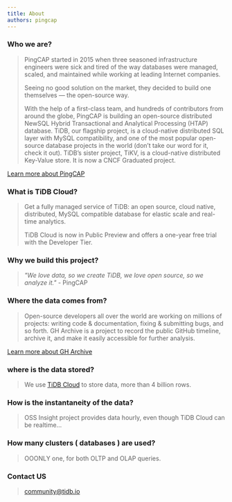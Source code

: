 ```yaml
---
title: About
authors: pingcap
---
```



### Who we are?

> PingCAP started in 2015 when three seasoned infrastructure engineers were sick and tired of the way databases were managed, scaled, and maintained while working at leading Internet companies.
> 
> Seeing no good solution on the market, they decided to build one themselves — the open-source way.
> 
> With the help of a first-class team, and hundreds of contributors from around the globe, PingCAP is building an open-source distributed NewSQL Hybrid Transactional and Analytical Processing (HTAP) database. TiDB, our flagship project, is a cloud-native distributed SQL layer with MySQL compatibility, and one of the most popular open-source database projects in the world (don’t take our word for it, check it out). TiDB’s sister project, TiKV, is a cloud-native distributed Key-Value store. It is now a CNCF Graduated project.


[Learn more about PingCAP](https://pingcap.com/about-us/)

### What is TiDB Cloud?

> Get a fully managed service of TiDB: an open source, cloud native, distributed, MySQL compatible database for elastic scale and real-time analytics.
>
> TiDB Cloud is now in Public Preview and offers a one-year free trial with the Developer Tier.

### Why we build this project?

> _"We love data, so we create TiDB, we love open source, so we analyze it."_ - PingCAP

### Where the data comes from?

> Open-source developers all over the world are working on millions of projects: writing code & documentation, fixing & submitting bugs, and so forth. GH Archive is a project to record the public GitHub timeline, archive it, and make it easily accessible for further analysis.

[Learn more about GH Archive](http://www.gharchive.org/)

### where is the data stored?

> We use [TiDB Cloud](https://tidbcloud.com) to store data, more than 4 billion rows.

### How is the instantaneity of the data?

> OSS Insight project provides data hourly, even though TiDB Cloud can be realtime...

### How many clusters ( databases ) are used?

> OOONLY one, for both OLTP and OLAP queries.


### Contact US

> community@tidb.io
